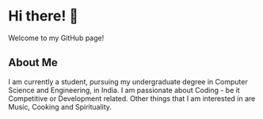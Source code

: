 # Hi there! 👋

Welcome to my GitHub page!

## About Me
I am currently a student, pursuing my undergraduate degree in Computer Science and Engineering, in India.
I am passionate about Coding - be it Competitive or Development related.
Other things that I am interested in are Music, Cooking and Spirituality.

<!--
**godofgeeks23/godofgeeks23** is a ✨ _special_ ✨ repository because its `README.md` (this file) appears on your GitHub profile.

Here are some ideas to get you started:

- 🔭 I’m currently working on ...
- 🌱 I’m currently learning ...
- 👯 I’m looking to collaborate on ...
- 🤔 I’m looking for help with ...
- 💬 Ask me about ...
- 📫 How to reach me: ...
- 😄 Pronouns: ...
- ⚡ Fun fact: ...
-->
